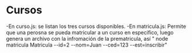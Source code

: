 # Cursos
-En curso.js:
  se listan los tres cursos disponibles.
-En matricula.js:
  Permite que una perosna se pueda matricular a un curso en especifico, luego genera un archivo con la infromación de la prematricula, así
  " node matricula Matricula --id=2 --nom=Juan --ced=123 --est=inscribir"
